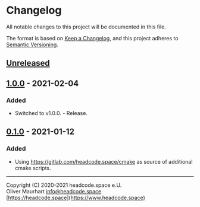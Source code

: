 # Changelog
All notable changes to this project will be documented in this file.

The format is based on [Keep a Changelog](https://keepachangelog.com/en/1.0.0/),
and this project adheres to [Semantic Versioning](https://semver.org/spec/v2.0.0.html).

## [Unreleased]

## [1.0.0] - 2021-02-04
### Added
- Switched to v1.0.0. - Release.


## [0.1.0] - 2021-01-12
### Added
- Using https://gitlab.com/headcode.space/cmake as source of additional cmake scripts.


[Unreleased]: https://gitlab.com/headcode.space/benchmark/-/tree/develop
[1.0.0]: https://gitlab.com/headcode.space/benchmark/-/releases/v1.0.0
[0.1.0]: https://gitlab.com/headcode.space/benchmark/-/releases/v0.1.0

---

Copyright (C) 2020-2021 headcode.space e.U.  
Oliver Maurhart <info@headcode.space>  
[https://headcode.space](https://www.headcode.space)  
